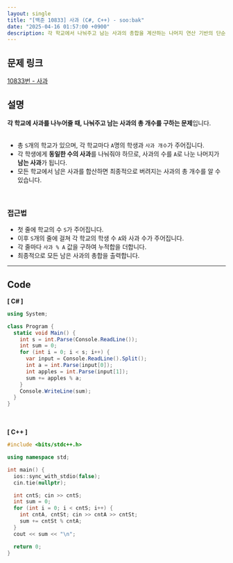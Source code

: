 ```yaml
---
layout: single
title: "[백준 10833] 사과 (C#, C++) - soo:bak"
date: "2025-04-16 01:57:00 +0900"
description: 각 학교에서 나눠주고 남는 사과의 총합을 계산하는 나머지 연산 기반의 단순 누적 문제인 백준 10833번 사과 문제의 C# 및 C++ 풀이 및 해설
---
```


## 문제 링크
[10833번 - 사과](https://www.acmicpc.net/problem/10833)

## 설명
**각 학교에 사과를 나누어줄 때, 나눠주고 남는 사과의 총 개수를 구하는 문제**입니다.<br>
<br>

- 총 `S`개의 학교가 있으며, 각 학교마다 `A`명의 학생과 `사과 개수`가 주어집니다.<br>
- 각 학생에게 **동일한 수의 사과**를 나눠줘야 하므로, 사과의 수를 `A`로 나눈 나머지가 **남는 사과**가 됩니다.<br>
- 모든 학교에서 남은 사과를 합산하면 최종적으로 버려지는 사과의 총 개수를 알 수 있습니다.<br>
<br>

### 접근법
- 첫 줄에 학교의 수 `S`가 주어집니다.<br>
- 이후 `S`개의 줄에 걸쳐 각 학교의 학생 수 `A`와 사과 수가 주어집니다.<br>
- 각 줄마다 `사과 % A` 값을 구하여 누적합을 더합니다.<br>
- 최종적으로 모든 남은 사과의 총합을 출력합니다.<br>

---

## Code
<b>[ C# ] </b>
<br>

```csharp
using System;

class Program {
  static void Main() {
    int s = int.Parse(Console.ReadLine());
    int sum = 0;
    for (int i = 0; i < s; i++) {
      var input = Console.ReadLine().Split();
      int a = int.Parse(input[0]);
      int apples = int.Parse(input[1]);
      sum += apples % a;
    }
    Console.WriteLine(sum);
  }
}
```

<br><br>
<b>[ C++ ] </b>
<br>

```cpp
#include <bits/stdc++.h>

using namespace std;

int main() {
  ios::sync_with_stdio(false);
  cin.tie(nullptr);

  int cntS; cin >> cntS;
  int sum = 0;
  for (int i = 0; i < cntS; i++) {
    int cntA, cntSt; cin >> cntA >> cntSt;
    sum += cntSt % cntA;
  }
  cout << sum << "\n";

  return 0;
}
```
